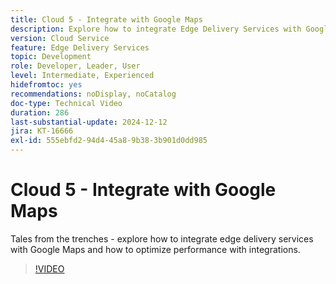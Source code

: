 ```yaml
---
title: Cloud 5 - Integrate with Google Maps
description: Explore how to integrate Edge Delivery Services with Google Maps.
version: Cloud Service
feature: Edge Delivery Services
topic: Development
role: Developer, Leader, User
level: Intermediate, Experienced
hidefromtoc: yes
recommendations: noDisplay, noCatalog
doc-type: Technical Video
duration: 286
last-substantial-update: 2024-12-12
jira: KT-16666
exl-id: 555ebfd2-94d4-45a8-9b38-3b901d0dd985
---
```

# Cloud 5 - Integrate with Google Maps

Tales from the trenches - explore how to integrate edge delivery services with Google Maps and how to optimize performance with integrations.

>[!VIDEO](https://video.tv.adobe.com/v/3440977/?learn=on&enablevpops)
